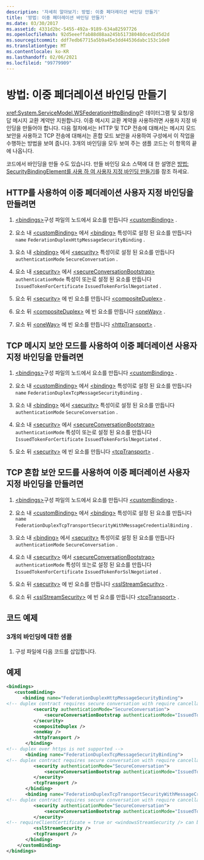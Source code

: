 ```yaml
---
description: '자세히 알아보기: 방법: 이중 페더레이션 바인딩 만들기'
title: '방법: 이중 페더레이션 바인딩 만들기'
ms.date: 03/30/2017
ms.assetid: 4331d2bc-5455-492a-9189-634a82597726
ms.openlocfilehash: 92d5eeeffab88d88aa245b51738048dced2d5d2d
ms.sourcegitcommit: ddf7edb67715a5b9a45e3dd44536dabc153c1de0
ms.translationtype: MT
ms.contentlocale: ko-KR
ms.lasthandoff: 02/06/2021
ms.locfileid: "99779909"
---
```

# <a name="how-to-create-a-duplex-federated-binding"></a>방법: 이중 페더레이션 바인딩 만들기

<xref:System.ServiceModel.WSFederationHttpBinding>은 데이터그램 및 요청/응답 메시지 교환 계약만 지원합니다. 이중 메시지 교환 계약을 사용하려면 사용자 지정 바인딩을 만들어야 합니다. 다음 절차에서는 HTTP 및 TCP 전송에 대해서는 메시지 모드 보안을 사용하고 TCP 전송에 대해서는 혼합 모드 보안을 사용하여 구성에서 이 작업을 수행하는 방법을 보여 줍니다. 3개의 바인딩을 모두 보여 주는 샘플 코드는 이 항목의 끝에 나옵니다.

코드에서 바인딩을 만들 수도 있습니다. 만들 바인딩 요소 스택에 대 한 설명은 [방법: SecurityBindingElement를 사용 하 여 사용자 지정 바인딩 만들기](how-to-create-a-custom-binding-using-the-securitybindingelement.md)를 참조 하세요.

## <a name="to-create-a-duplex-federated-custom-binding-with-http"></a>HTTP를 사용하여 이중 페더레이션 사용자 지정 바인딩을 만들려면

1. [\<bindings>](../../configure-apps/file-schema/wcf/bindings.md)구성 파일의 노드에서 요소를 만듭니다 [\<customBinding>](../../configure-apps/file-schema/wcf/custombinding.md) .

2. 요소 내 [\<customBinding>](../../configure-apps/file-schema/wcf/custombinding.md) 에서 [\<binding>](../../configure-apps/file-schema/wcf/bindings.md) 특성이로 설정 된 요소를 만듭니다 `name` `FederationDuplexHttpMessageSecurityBinding` .

3. 요소 내 [\<binding>](../../configure-apps/file-schema/wcf/bindings.md) 에서 [\<security>](../../configure-apps/file-schema/wcf/security-of-custombinding.md) 특성이로 설정 된 요소를 만듭니다 `authenticationMode` `SecureConversation` .

4. 요소 내 [\<security>](../../configure-apps/file-schema/wcf/security-of-custombinding.md) 에서 [\<secureConversationBootstrap>](../../configure-apps/file-schema/wcf/secureconversationbootstrap.md) `authenticationMode` 특성이 또는로 설정 된 요소를 만듭니다 `IssuedTokenForCertificate` `IssuedTokenForSslNegotiated` .

5. 요소 뒤 [\<security>](../../configure-apps/file-schema/wcf/security-of-custombinding.md) 에 빈 요소를 만듭니다 [\<compositeDuplex>](../../configure-apps/file-schema/wcf/compositeduplex.md) .

6. 요소 뒤 [\<compositeDuplex>](../../configure-apps/file-schema/wcf/compositeduplex.md) 에 빈 요소를 만듭니다 [\<oneWay>](../../configure-apps/file-schema/wcf/oneway.md) .

7. 요소 뒤 [\<oneWay>](../../configure-apps/file-schema/wcf/oneway.md) 에 빈 요소를 만듭니다 [\<httpTransport>](../../configure-apps/file-schema/wcf/httptransport.md) .

## <a name="to-create-a-duplex-federated-custom-binding-with-tcp-message-security-mode"></a>TCP 메시지 보안 모드를 사용하여 이중 페더레이션 사용자 지정 바인딩을 만들려면

1. [\<bindings>](../../configure-apps/file-schema/wcf/bindings.md)구성 파일의 노드에서 요소를 만듭니다 [\<customBinding>](../../configure-apps/file-schema/wcf/custombinding.md) .

2. 요소 내 [\<customBinding>](../../configure-apps/file-schema/wcf/custombinding.md) 에서 [\<binding>](../../configure-apps/file-schema/wcf/bindings.md) 특성이로 설정 된 요소를 만듭니다 `name` `FederationDuplexTcpMessageSecurityBinding` .

3. 요소 내 [\<binding>](../../configure-apps/file-schema/wcf/bindings.md) 에서 [\<security>](../../configure-apps/file-schema/wcf/security-of-custombinding.md) 특성이로 설정 된 요소를 만듭니다 `authenticationMode` `SecureConversation` .

4. 요소 내 [\<security>](../../configure-apps/file-schema/wcf/security-of-custombinding.md) 에서 [\<secureConversationBootstrap>](../../configure-apps/file-schema/wcf/secureconversationbootstrap.md) `authenticationMode` 특성이 또는로 설정 된 요소를 만듭니다 `IssuedTokenForCertificate` `IssuedTokenForSslNegotiated` .

5. 요소 뒤 [\<security>](../../configure-apps/file-schema/wcf/security-of-custombinding.md) 에 빈 요소를 만듭니다 [\<tcpTransport>](../../configure-apps/file-schema/wcf/tcptransport.md) .

## <a name="to-create-a-duplex-federated-custom-binding-with-tcp-mixed-security-mode"></a>TCP 혼합 보안 모드를 사용하여 이중 페더레이션 사용자 지정 바인딩을 만들려면

1. [\<bindings>](../../configure-apps/file-schema/wcf/bindings.md)구성 파일의 노드에서 요소를 만듭니다 [\<customBinding>](../../configure-apps/file-schema/wcf/custombinding.md) .

2. 요소 내 [\<customBinding>](../../configure-apps/file-schema/wcf/custombinding.md) 에서 [\<binding>](../../configure-apps/file-schema/wcf/bindings.md) 특성이로 설정 된 요소를 만듭니다 `name` `FederationDuplexTcpTransportSecurityWithMessageCredentialBinding` .

3. 요소 내 [\<binding>](../../configure-apps/file-schema/wcf/bindings.md) 에서 [\<security>](../../configure-apps/file-schema/wcf/security-of-custombinding.md) 특성이로 설정 된 요소를 만듭니다 `authenticationMode` `SecureConversation` .

4. 요소 내 [\<security>](../../configure-apps/file-schema/wcf/security-of-custombinding.md) 에서 [\<secureConversationBootstrap>](../../configure-apps/file-schema/wcf/secureconversationbootstrap.md) `authenticationMode` 특성이 또는로 설정 된 요소를 만듭니다 `IssuedTokenForCertificate` `IssuedTokenForSslNegotiated` .

5. 요소 뒤 [\<security>](../../configure-apps/file-schema/wcf/security-of-custombinding.md) 에 빈 요소를 만듭니다 [\<sslStreamSecurity>](../../configure-apps/file-schema/wcf/sslstreamsecurity.md) .

6. 요소 뒤 [\<sslStreamSecurity>](../../configure-apps/file-schema/wcf/sslstreamsecurity.md) 에 빈 요소를 만듭니다 [\<tcpTransport>](../../configure-apps/file-schema/wcf/tcptransport.md) .

## <a name="code-sample"></a>코드 예제

### <a name="sample-with-3-bindings"></a>3개의 바인딩에 대한 샘플

1. 구성 파일에 다음 코드를 삽입합니다.

## <a name="example"></a>예제

```xml
<bindings>
   <customBinding>
      <binding name="FederationDuplexHttpMessageSecurityBinding">
<!-- duplex contract requires secure conversation with require cancellation = true -->
          <security authenticationMode="SecureConversation">
              <secureConversationBootstrap authenticationMode="IssuedTokenForSslNegotiated" />
          </security>
          <compositeDuplex />
          <oneWay />
          <httpTransport />
       </binding>
<!-- duplex over https is not supported -->
       <binding name="FederationDuplexTcpMessageSecurityBinding">
<!-- duplex contract requires secure conversation with require cancellation = true -->
          <security authenticationMode="SecureConversation">
              <secureConversationBootstrap authenticationMode="IssuedTokenForSslNegotiated" />
          </security>
          <tcpTransport />
       </binding>
       <binding name="FederationDuplexTcpTransportSecurityWithMessageCredentialsBinding">
<!-- duplex contract requires secure conversation with require cancellation = true -->
          <security authenticationMode="SecureConversation">
              <secureConversationBootstrap authenticationMode="IssuedTokenOverTransport" />
          </security>
<!-- requireClientCertificate = true or <windowsStreamSecurity /> can be used, but does not make sense for most scenarios -->
          <sslStreamSecurity />
          <tcpTransport />
       </binding>
    </customBinding>
</bindings>
```

